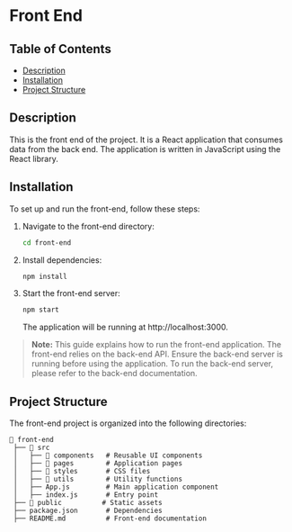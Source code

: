 # Front End

## Table of Contents
- [Description](#description)
- [Installation](#installation)
- [Project Structure](#project-structure)

## Description
This is the front end of the project. It is a React application that consumes data from the back end. The application is written in JavaScript using the React library.

## Installation
To set up and run the front-end, follow these steps:

1. Navigate to the front-end directory:
    ```bash
    cd front-end
    ```
2. Install dependencies:
    ```bash
    npm install
    ```
3. Start the front-end server:
    ```bash
    npm start
    ```
    The application will be running at http://localhost:3000.

> **Note:** This guide explains how to run the front-end application. The front-end relies on the back-end API. Ensure the back-end server is running before using the application. To run the back-end server, please refer to the back-end documentation.

## Project Structure
The front-end project is organized into the following directories:
```
📂 front-end
 ├── 📂 src
 │   ├── 📂 components   # Reusable UI components
 │   ├── 📂 pages        # Application pages
 │   ├── 📂 styles       # CSS files
 │   ├── 📂 utils        # Utility functions
 │   ├── App.js         # Main application component
 │   ├── index.js       # Entry point
 ├── 📂 public          # Static assets
 ├── package.json       # Dependencies
 ├── README.md          # Front-end documentation
```
